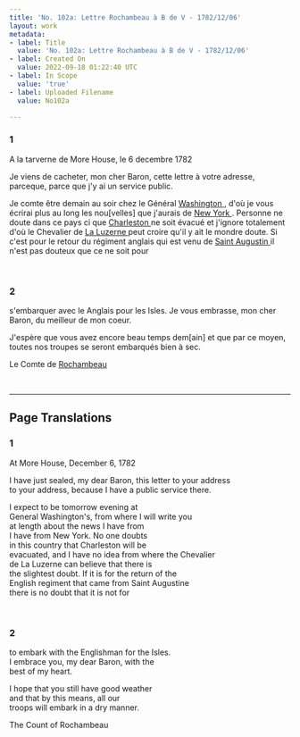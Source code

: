```yaml
---
title: 'No. 102a: Lettre Rochambeau à B de V - 1782/12/06'
layout: work
metadata:
- label: Title
  value: 'No. 102a: Lettre Rochambeau à B de V - 1782/12/06'
- label: Created On
  value: 2022-09-18 01:22:40 UTC
- label: In Scope
  value: 'true'
- label: Uploaded Filename
  value: No102a

---
```

<div class="pages">
<div id="page-32567511">
<h3><a name="page-32567511">1</a></h3>
<div class="page-content">
<p>A la tarverne de More House, le 6 decembre 1782</p>
<p>Je viens de cacheter, mon cher Baron, cette lettre <span class="line-break"> </span>à votre adresse, parceque, parce que j'y ai un service public.</p>
<p>Je comte être demain au soir chez le <span class="line-break"> </span>Général <a href="../subjects/32162841" title=" Washington "> Washington </a>, d'où je vous <span class="line-break"> </span>écrirai plus au long les nou<span class="unclear">[velles]</span> que <span class="line-break"> </span>j'aurais de <a href="../subjects/32162830" title=" New York "> New York </a>. Personne ne doute <span class="line-break"> </span>dans ce pays ci que <a href="../subjects/32162842" title=" Charleston "> Charleston </a> ne soit <span class="line-break"> </span>évacué et j'ignore totalement d'où le Chevalier<span class="line-break"> </span>de <a href="../subjects/32069530" title=" La Luzerne "> La Luzerne </a> peut croire qu'il y ait <span class="line-break"> </span>le mondre doute. Si c'est pour le retour du <span class="line-break"> </span>régiment anglais qui est venu de <a href="../subjects/32162843" title=" Saint Augustin "> Saint Augustin </a> <span class="line-break"> </span>il n'est pas douteux que ce ne soit pour </p>
</div>
</div>
<br />
<div id="page-32567512">
<h3><a name="page-32567512">2</a></h3>
<div class="page-content">
<p>s'embarquer avec le Anglais pour les Isles. <span class="line-break"> </span>Je vous embrasse, mon cher Baron, du <span class="line-break"> </span>meilleur de mon coeur.</p>
<p>J'espère que vous avez encore beau temps <span class="line-break"> </span>dem<span class="unclear">[ain]</span> et que par ce moyen, toutes nos <span class="line-break"> </span>troupes se seront embarqués bien à sec.</p>
<p>Le Comte de <a href="../subjects/32162815" title=" Rochambeau "> Rochambeau </a></p>
</div>
</div>
<br />
</div>
<hr />
<h2 class="divider">Page Translations</h2>
<div class="pages">
<div id="translation-32567511">
<h3>1</h3>
<div class="page-content">
<p>At More House, December 6, 1782</p>
<p>I have just sealed, my dear Baron, this letter to your address <br/>
to your address, because I have a public service there.</p>
<p>I expect to be tomorrow evening at <br/>
General Washington's, from where I will write you <br/>
at length about the news I have from <br/>
I have from New York. No one doubts <br/>
in this country that Charleston will be <br/>
evacuated, and I have no idea from where the Chevalier<br/>
de La Luzerne can believe that there is <br/>
the slightest doubt. If it is for the return of the <br/>
English regiment that came from Saint Augustine <br/>
there is no doubt that it is not for </p>
</div>
</div>
<br />
<div id="translation-32567512">
<h3>2</h3>
<div class="page-content">
<p>to embark with the Englishman for the Isles. <br/>
I embrace you, my dear Baron, with the <br/>
best of my heart.</p>
<p>I hope that you still have good weather <br/>
and that by this means, all our <br/>
troops will embark in a dry manner.</p>
<p>The Count of Rochambeau </p>
</div>
</div>
<br />
</div>
